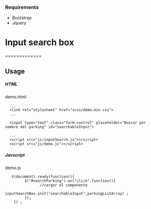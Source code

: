 ### Requirements
- Bootstrap
- Jquery



# Input search box
=============


## Usage
##### HTML　
demo.html

      ...
      <link rel="stylesheet" href="scss/demo.min.css">
      ...

      <input type="text" class="form-control" placeholder="Buscar por nombre del parking" id="searchableInput">

      ...
      <script src="js/inputSearch.js"></script>
      <script src="js/demo.js"></script>

##### Javscript　
demo.js

       $(document).ready(function(){
   			 $("#searchParking").on("click",function(){
      				//cargar el componente
     				 inputSearchBox.init("searchableInput",parkingListArray) ;
   			 });
		}) ;
